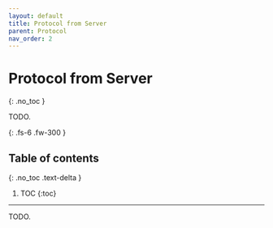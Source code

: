 ```yaml
---
layout: default
title: Protocol from Server
parent: Protocol
nav_order: 2
---
```


# Protocol from Server
{: .no_toc }

TODO.

{: .fs-6 .fw-300 }

## Table of contents
{: .no_toc .text-delta }

1. TOC
{:toc}

---

TODO.
